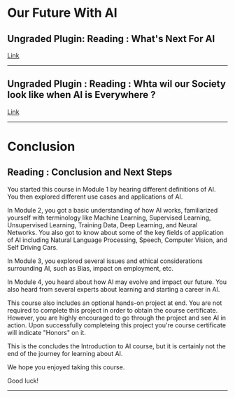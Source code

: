# Our Future With AI

## Ungraded Plugin: Reading : What's Next For AI

[Link](https://author-ide.skills.network/render?token=eyJhbGciOiJIUzI1NiIsInR5cCI6IkpXVCJ9.eyJtZF9pbnN0cnVjdGlvbnNfdXJsIjoiaHR0cHM6Ly9jZi1jb3Vyc2VzLWRhdGEuczMudXMuY2xvdWQtb2JqZWN0LXN0b3JhZ2UuYXBwZG9tYWluLmNsb3VkL0lCTURldmVsb3BlclNraWxsc05ldHdvcmstQUkwMTAxRU4tU2tpbGxzTmV0d29yay9SZWFkaW5ncy9Nb2R1bGU0L1doYXRfTmV4dF9mb3JfQUkubWQiLCJ0b29sX3R5cGUiOiJpbnN0cnVjdGlvbmFsLWxhYiIsImFkbWluIjpmYWxzZSwiaWF0IjoxNjcxMTg5OTA4fQ.4cAW0J6dacWGsznQduEexDAWklTlDqXFPBG0KrHnpJ4)

<hr/>

## Ungraded Plugin : Reading : Whta wil our Society look like when AI is Everywhere ?

[Link](https://author-ide.skills.network/render?token=eyJhbGciOiJIUzI1NiIsInR5cCI6IkpXVCJ9.eyJtZF9pbnN0cnVjdGlvbnNfdXJsIjoiaHR0cHM6Ly9jZi1jb3Vyc2VzLWRhdGEuczMudXMuY2xvdWQtb2JqZWN0LXN0b3JhZ2UuYXBwZG9tYWluLmNsb3VkL0lCTURldmVsb3BlclNraWxsc05ldHdvcmstQUkwMTAxRU4tU2tpbGxzTmV0d29yay9SZWFkaW5ncy9Nb2R1bGU0L1doYXRfd2lsbF9vdXJfU29jaWV0eV9sb29rX2xpa2Vfd2hlbl9BSV9pc19ldmVyeXdoZXJlXy5tZCIsInRvb2xfdHlwZSI6Imluc3RydWN0aW9uYWwtbGFiIiwiYWRtaW4iOmZhbHNlLCJpYXQiOjE2NzYzNTU5NzR9.iD-FFkM0jgwi7qF5OTu2Fn5J33fLqcWVrY9ienyUy40)

<hr/>

# Conclusion

## Reading : Conclusion and Next Steps

You started this course in Module 1 by hearing different definitions of AI.  You then explored different use cases and applications of AI.

In Module 2, you got a basic understanding of how AI works, familiarized yourself with terminology like Machine Learning, Supervised Learning, Unsupervised Learning, Training Data, Deep Learning, and Neural Networks. You also got to know about some of the key fields of application of AI including Natural Language Processing, Speech, Computer Vision, and Self Driving Cars.

In Module 3, you explored several issues and ethical considerations surrounding AI, such as Bias, impact on employment, etc. 

In Module 4, you heard about how AI may evolve and impact our future. You also heard from several experts about learning and starting a career in AI.

This course also includes an optional hands-on project at end. You are not required to complete this project in order to obtain the course certificate. However, you are highly encouraged to go through the project and see AI in action. Upon successfully completeing this project you're course certificate will indicate "Honors" on it.

This is the concludes the Introduction to AI course, but it is certainly not the end of the journey for learning about AI.

We hope you enjoyed taking this course. 

Good luck!

<hr/>
